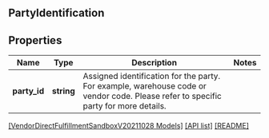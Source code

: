 ## PartyIdentification

## Properties

Name | Type | Description | Notes
------------ | ------------- | ------------- | -------------
**party_id** | **string** | Assigned identification for the party. For example, warehouse code or vendor code. Please refer to specific party for more details. |

[[VendorDirectFulfillmentSandboxV20211028 Models]](../) [[API list]](../../Api) [[README]](../../../README.md)
